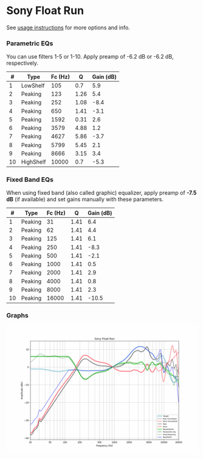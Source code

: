 # Sony Float Run
See [usage instructions](https://github.com/jaakkopasanen/AutoEq#usage) for more options and info.

### Parametric EQs
You can use filters 1-5 or 1-10. Apply preamp of -6.2 dB or -6.2 dB, respectively.

|   # | Type      |   Fc (Hz) |    Q |   Gain (dB) |
|-----|-----------|-----------|------|-------------|
|   1 | LowShelf  |       105 | 0.7  |         5.9 |
|   2 | Peaking   |       123 | 1.26 |         5.4 |
|   3 | Peaking   |       252 | 1.08 |        -8.4 |
|   4 | Peaking   |       650 | 1.41 |        -3.1 |
|   5 | Peaking   |      1592 | 0.31 |         2.6 |
|   6 | Peaking   |      3579 | 4.88 |         1.2 |
|   7 | Peaking   |      4627 | 5.86 |        -3.7 |
|   8 | Peaking   |      5799 | 5.45 |         2.1 |
|   9 | Peaking   |      8666 | 3.15 |         3.4 |
|  10 | HighShelf |     10000 | 0.7  |        -5.3 |

### Fixed Band EQs
When using fixed band (also called graphic) equalizer, apply preamp of **-7.5 dB** (if available) and set gains manually with these parameters.

|   # | Type    |   Fc (Hz) |    Q |   Gain (dB) |
|-----|---------|-----------|------|-------------|
|   1 | Peaking |        31 | 1.41 |         6.4 |
|   2 | Peaking |        62 | 1.41 |         4.4 |
|   3 | Peaking |       125 | 1.41 |         6.1 |
|   4 | Peaking |       250 | 1.41 |        -8.3 |
|   5 | Peaking |       500 | 1.41 |        -2.1 |
|   6 | Peaking |      1000 | 1.41 |         0.5 |
|   7 | Peaking |      2000 | 1.41 |         2.9 |
|   8 | Peaking |      4000 | 1.41 |         0.8 |
|   9 | Peaking |      8000 | 1.41 |         2.3 |
|  10 | Peaking |     16000 | 1.41 |       -10.5 |

### Graphs
![](./Sony%20Float%20Run.png)
